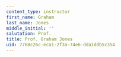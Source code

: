 ```yaml
---
content_type: instructor
first_name: Graham
last_name: Jones
middle_initial: ''
salutation: Prof.
title: Prof. Graham Jones
uid: 7768c26c-eca1-2f3a-74e6-dda1ddb5c354
---
```

